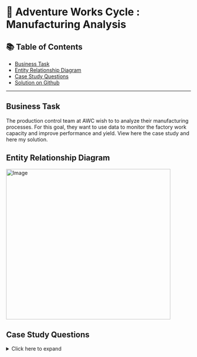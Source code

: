 # :wrench: Adventure Works Cycle : Manufacturing Analysis


## 📚 Table of Contents
- [Business Task](#business-task)
- [Entity Relationship Diagram](#entity-relationship-diagram)
- [Case Study Questions](#case-study-questions)
- [Solution on Github](https://github.com/coumbacoulibaly/AdventureWorksCycles/blob/master/Manufacturing%20Analysis/Solution.md)


***

## Business Task
The production control team at AWC wish to to analyze their manufacturing processes. For this goal, they want to use data to monitor the factory work capacity and improve performance and yield. View here the case study and here my solution.

## Entity Relationship Diagram
<img src="https://user-images.githubusercontent.com/119062221/213214812-8d040688-1d79-4094-8977-147edf2b2ebe.jpg" alt="Image" width="448" height="410" >


## Case Study Questions

<details>
<summary>
Click here to expand  
</summary>

1. 
2. 
3. 
4. 
5. 
6. 
7. 
8.
9. 
10. 
11. 
12. 
13. 
</details>


